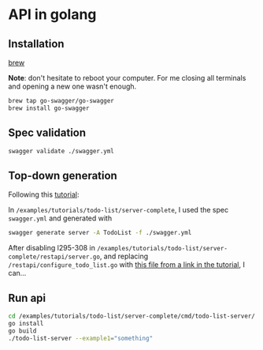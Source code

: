 # API in golang

## Installation

[brew](https://docs.brew.sh/Installation)

**Note**: don't hesitate to reboot your computer. For me closing all terminals and opening a new one wasn't enough.

```bash
brew tap go-swagger/go-swagger
brew install go-swagger
```

## Spec validation

  ```bash
swagger validate ./swagger.yml
  ```

## Top-down generation

Following this [tutorial](https://goswagger.io/tutorial/todo-list.html):

In `/examples/tutorials/todo-list/server-complete`, I used the spec `swagger.yml` and generated with 

```bash
swagger generate server -A TodoList -f ./swagger.yml
```

After disabling l295-308 in `/examples/tutorials/todo-list/server-complete/restapi/server.go`, and replacing `/restapi/configure_todo_list.go` with [this file from a link in the tutorial](https://github.com/go-swagger/go-swagger/blob/master/examples/tutorials/todo-list/server-complete/restapi/configure_todo_list.go), I can...

## Run api

```bash
cd /examples/tutorials/todo-list/server-complete/cmd/todo-list-server/
go install
go build
./todo-list-server --example1="something"
```

